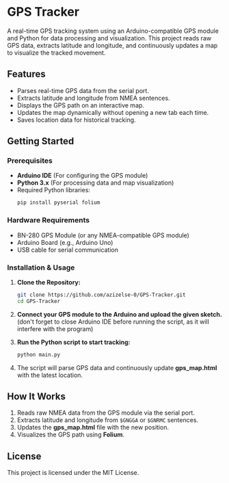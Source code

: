 # **GPS Tracker**  

A real-time GPS tracking system using an Arduino-compatible GPS module and Python for data processing and visualization. This project reads raw GPS data, extracts latitude and longitude, and continuously updates a map to visualize the tracked movement.  

## **Features**  
- Parses real-time GPS data from the serial port.  
- Extracts latitude and longitude from NMEA sentences.  
- Displays the GPS path on an interactive map.  
- Updates the map dynamically without opening a new tab each time.  
- Saves location data for historical tracking.  

## **Getting Started**  

### **Prerequisites**  
- **Arduino IDE** (For configuring the GPS module)  
- **Python 3.x** (For processing data and map visualization)  
- Required Python libraries:  
  ```sh
  pip install pyserial folium
  ```  

### **Hardware Requirements**  
- BN-280 GPS Module (or any NMEA-compatible GPS module)  
- Arduino Board (e.g., Arduino Uno)  
- USB cable for serial communication  

### **Installation & Usage**  

1. **Clone the Repository:**  
   ```sh
   git clone https://github.com/azizelse-0/GPS-Tracker.git
   cd GPS-Tracker
   ```

2. **Connect your GPS module to the Arduino and upload the given sketch.**  (don't forget to close Arduino IDE before running the script, as it will interfere with the program)
3. **Run the Python script to start tracking:**  
   ```sh
   python main.py
   ```
4. The script will parse GPS data and continuously update **gps_map.html** with the latest location.

## **How It Works**  
1. Reads raw NMEA data from the GPS module via the serial port.  
2. Extracts latitude and longitude from `$GNGGA` or `$GNRMC` sentences.  
3. Updates the **gps_map.html** file with the new position.  
4. Visualizes the GPS path using **Folium**.  

## **License**  
This project is licensed under the MIT License.  
